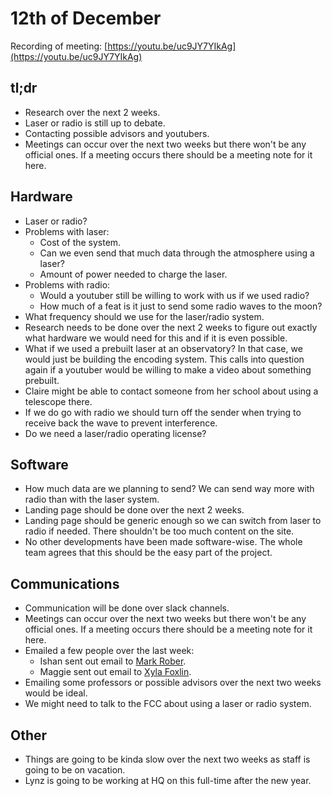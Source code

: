 # 12th of December

Recording of meeting: [https://youtu.be/uc9JY7YIkAg](https://youtu.be/uc9JY7YIkAg)

## tl;dr

- Research over the next 2 weeks.
- Laser or radio is still up to debate.
- Contacting possible advisors and youtubers.
- Meetings can occur over the next two weeks but there won't be any official ones. If a meeting occurs there should be a meeting note for it here.

## Hardware

- Laser or radio?
- Problems with laser:
  - Cost of the system.
  - Can we even send that much data through the atmosphere using a laser?
  - Amount of power needed to charge the laser.
- Problems with radio:
  - Would a youtuber still be willing to work with us if we used radio?
  - How much of a feat is it just to send some radio waves to the moon?
- What frequency should we use for the laser/radio system.
- Research needs to be done over the next 2 weeks to figure out exactly what hardware we would need for this and if it is even possible.
- What if we used a prebuilt laser at an observatory? In that case, we would just be building the encoding system. This calls into question again if a youtuber would be willing to make a video about something prebuilt.
- Claire might be able to contact someone from her school about using a telescope there.
- If we do go with radio we should turn off the sender when trying to receive back the wave to prevent interference.
- Do we need a laser/radio operating license?

## Software

- How much data are we planning to send? We can send way more with radio than with the laser system.
- Landing page should be done over the next 2 weeks.
- Landing page should be generic enough so we can switch from laser to radio if needed. There shouldn't be too much content on the site.
- No other developments have been made software-wise. The whole team agrees that this should be the easy part of the project.

## Communications

- Communication will be done over slack channels.
- Meetings can occur over the next two weeks but there won't be any official ones. If a meeting occurs there should be a meeting note for it here.
- Emailed a few people over the last week:
  - Ishan sent out email to [Mark Rober](https://www.youtube.com/c/MarkRober).
  - Maggie sent out email to [Xyla Foxlin](https://www.youtube.com/channel/UCEn3fRj2e0mpqYsijxnzayg).
- Emailing some professors or possible advisors over the next two weeks would be ideal.
- We might need to talk to the FCC about using a laser or radio system.

## Other

- Things are going to be kinda slow over the next two weeks as staff is going to be on vacation.
- Lynz is going to be working at HQ on this full-time after the new year.

